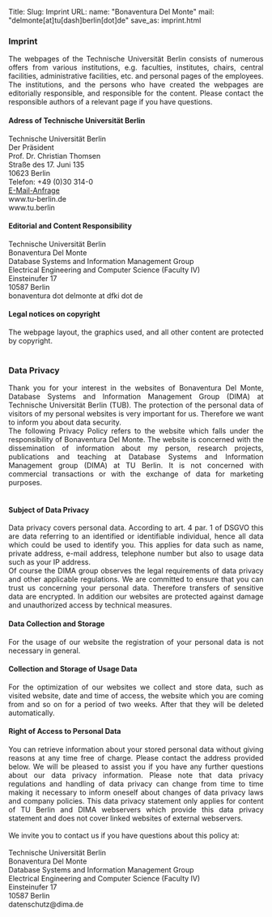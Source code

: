 Title:
Slug: Imprint
URL:
name: "Bonaventura Del Monte"
mail: "delmonte[at]tu[dash]berlin[dot]de"
save_as: imprint.html


<div id="service" class="row">
<div  style="text-align: justify;" class="col-sm-12">

<h3>Imprint</h3>
The webpages of the Technische Universität Berlin consists of numerous offers from various institutions, e.g. faculties, institutes, chairs, central facilities, administrative facilities, etc. and personal pages of the employees. The institutions, and the persons who have created the webpages are editorially responsible, and responsible for the content. Please contact the responsible authors of a relevant page if you have questions.<br>
<h4>Adress of Technische Universität Berlin</h4>
Technische Universität Berlin<br>
Der Präsident<br>
Prof. Dr. Christian Thomsen<br>
Straße des 17. Juni 135<br>
10623 Berlin<br>
Telefon: +49 (0)30 314-0<br>
<a href="http://www.tu-berlin.de/allgemeine_seiten/e_mail_anfrage/parameter/de/id/15/?no_cache=1&ask_mail=WwnICgACQzvw4WjSlk7s5gC0%2BoxQOYAfE%2FsP59XiQtYbEeHOgEZFWw%3D%3D&ask_name=PRESSESTELLE">E-Mail-Anfrage</a><br>
www.tu-berlin.de<br>
www.tu.berlin<br>
<h4>Editorial and Content Responsibility</h4>
Technische Universität Berlin<br>
Bonaventura Del Monte<br>
Database Systems and Information Management Group<br>
Electrical Engineering and Computer Science (Faculty IV)<br>
Einsteinufer 17<br>
10587 Berlin <br>
bonaventura dot delmonte at dfki dot de<br>
<h4>Legal notices on copyright</h4>
The webpage layout, the graphics used, and all other content are protected by copyright.<br>
<br>
<h3>Data Privacy</h3>
Thank you for your interest in the websites of Bonaventura Del Monte, Database Systems and Information Management Group (DIMA) at Technische Universität Berlin (TUB). The protection of the personal data of visitors of my personal websites is very important for us. Therefore we want to inform you about data security.<br>
The following Privacy Policy refers to the website which falls under the responsibility of Bonaventura Del Monte. The website is concerned with the dissemination of information about my person, research projects, publications and teaching at Database Systems and Information Management group (DIMA) at TU Berlin. It is not concerned with commercial transactions or with the exchange of data for marketing purposes.<br>
<br>
<h4>Subject of Data Privacy</h4>
Data privacy covers personal data. According to art. 4 par. 1 of DSGVO this are data referring to an identified or identifiable individual, hence all data which could be used to identify you. This applies for data such as name, private address, e-mail address, telephone number but also to usage data such as your IP address. <br>
Of course the DIMA group observes the legal requirements of data privacy and other applicable regulations. We are committed to ensure that you can trust us concerning your personal data. Therefore transfers of sensitive data are encrypted. In addition our websites are protected against damage and unauthorized access by technical measures. <br>
<h4>Data Collection and Storage</h4>
For the usage of our website the registration of your personal data is not necessary in general. <br>
<h4>Collection and Storage of Usage Data</h4>
For the optimization of our websites we collect and store data, such as visited website, date and time of access, the website which you are coming from and so on for a period of two weeks. After that they will be deleted automatically. <br>
<h4>Right of Access to Personal Data</h4>
You can retrieve information about your stored personal data without giving reasons at any time free of charge. Please contact the address provided below. We will be pleased to assist you if you have any further questions about our data privacy information. Please note that data privacy regulations and handling of data privacy can change from time to time making it necessary to inform oneself about changes of data privacy laws and company policies. This data privacy statement only applies for content of TU Berlin and DIMA webservers which provide this data privacy statement and does not cover linked websites of external webservers. <br>
<br>
We invite you to contact us if you have questions about this policy at: <br>
<br>
Technische Universität Berlin<br>
Bonaventura Del Monte<br>
Database Systems and Information Management Group<br>
Electrical Engineering and Computer Science (Faculty IV)<br>
Einsteinufer 17<br>
10587 Berlin<br>
datenschutz@dima.de<br>
<br>
</div><br>
</div>


